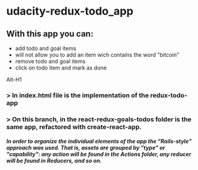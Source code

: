 # udacity-redux-todo_app

## With this app you can:

- add todo and goal items
- will not allow you to add an item wich contains the word "bitcoin"
- remove todo and goal items
- click on todo item and mark as done

Alt-H1

### > In index.html file is the implementation of the redux-todo-app

### > On this branch, in the react-redux-goals-todos folder is the same app, refactored with create-react-app.

##### In order to organize the individual elements of the app the "Rails-style" approach was used. That is, assets are grouped by "type" or "capability": any action will be found in the Actions folder, any reducer will be found in Reducers, and so on.
